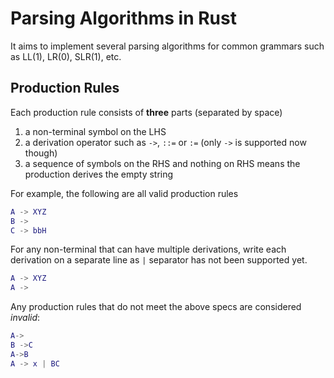 # Parsing Algorithms in Rust
It aims to implement several parsing algorithms for common grammars such as LL(1), LR(0), SLR(1), etc.

## Production Rules
Each production rule consists of **three** parts (separated by space)
1. a non-terminal symbol on the LHS
2. a derivation operator such as `->`, `::=` or `:=` (only `->` is supported now though)
3. a sequence of symbols on the RHS and nothing on RHS means the production derives the empty string

For example, the following are all valid production rules

``` m
A -> XYZ
B ->
C -> bbH
```

For any non-terminal that can have multiple derivations, write each derivation on a separate line as `|` separator has not been supported yet.
``` m
A -> XYZ
A ->
```

Any production rules that do not meet the above specs are considered *invalid*:

``` m
A->
B ->C
A->B
A -> x | BC
```
